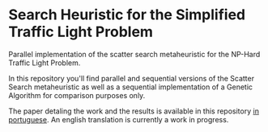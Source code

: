 # Search Heuristic for the Simplified Traffic Light Problem

Parallel implementation of the scatter search metaheuristic for the NP-Hard Traffic Light Problem.

In this repository you'll find parallel and sequential versions of the Scatter Search metaheuristic as well as a sequential implementation of a Genetic Algorithm for comparison purposes only.

The paper detaling the work and the results is available in this repository [in portuguese](https://github.com/rockerbacon/traffic-light-search-heuristic/blob/master/paper_pt_br.pdf). An english translation is currently a work in progress.
